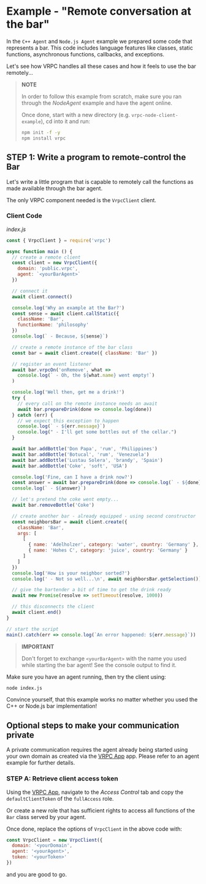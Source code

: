 # Example - "Remote conversation at the bar"

In the `C++ Agent` and `Node.js Agent` example we prepared some code that
represents a bar. This code includes language features like classes, static
functions, asynchronous functions, callbacks, and exceptions.

Let's see how VRPC handles all these cases and how it feels to use the bar
remotely...

> **NOTE**
>
> In order to follow this example from scratch, make sure you ran through the
> *NodeAgent* example and have the agent online.
>
> Once done, start with a new
> directory (e.g. `vrpc-node-client-example`), cd into it and run:
>
> ```bash
> npm init -f -y
> npm install vrpc
> ```

## STEP 1: Write a program to remote-control the Bar

Let's write a little program that is capable to remotely call the functions
as made available through the bar agent.

The only VRPC component needed is the `VrpcClient` client.

### Client Code

*index.js*

```javascript
const { VrpcClient } = require('vrpc')

async function main () {
  // create a remote client
  const client = new VrpcClient({
    domain: 'public.vrpc',
    agent: `<yourBarAgent>`
  })

  // connect it
  await client.connect()

  console.log('Why an example at the Bar?')
  const sense = await client.callStatic({
    className: 'Bar',
    functionName: 'philosophy'
  })
  console.log(` - Because, ${sense}`)

  // create a remote instance of the bar class
  const bar = await client.create({ className: 'Bar' })

  // register an event listener
  await bar.vrpcOn('onRemove', what =>
    console.log(` - Oh, the ${what.name} went empty!`)
  )

  console.log('Well then, get me a drink!')
  try {
    // every call on the remote instance needs an await
    await bar.prepareDrink(done => console.log(done))
  } catch (err) {
    // we expect this exception to happen
    console.log(` - ${err.message}`)
    console.log(" - I'll get some bottles out of the cellar.")
  }

  await bar.addBottle('Don Papa', 'rum', 'Philippines')
  await bar.addBottle('Botucal', 'rum', 'Venezuela')
  await bar.addBottle('Lustau Solera', 'brandy', 'Spain')
  await bar.addBottle('Coke', 'soft', 'USA')

  console.log('Fine, can I have a drink now?')
  const answer = await bar.prepareDrink(done => console.log(` - ${done}`))
  console.log(` - ${answer}`)

  // let's pretend the coke went empty...
  await bar.removeBottle('Coke')

  // create another bar - already equipped - using second constructor
  const neighborsBar = await client.create({
    className: 'Bar',
    args: [
      [
        { name: 'Adelholzer', category: 'water', country: 'Germany' },
        { name: 'Hohes C', category: 'juice', country: 'Germany' }
      ]
    ]
  })
  console.log('How is your neighbor sorted?')
  console.log(' - Not so well...\n', await neighborsBar.getSelection())

  // give the bartender a bit of time to get the drink ready
  await new Promise(resolve => setTimeout(resolve, 1000))

  // this disconnects the client
  await client.end()
}

// start the script
main().catch(err => console.log(`An error happened: ${err.message}`))
```

> **IMPORTANT**
>
> Don't forget to exchange `<yourBarAgent>` with the name you used while
> starting the bar agent! See the console output to find it.

Make sure you have an agent running, then try the client using:

```bash
node index.js
```

Convince yourself, that this example works no matter whether you used the C++ or
Node.js bar implementation!

## Optional steps to make your communication private

A private communication requires the agent already being started using your own
domain as created via the [VRPC App](https://app.vrpc.io) app. Please refer to
an agent example for further details.

### STEP A: Retrieve client access token

Using the [VRPC App](https://app.vrpc.io), navigate to the *Access Control* tab
and copy the `defaultClientToken` of the `fullAccess` role.

Or create a new role that has sufficient rights to access all functions of the
`Bar` class served by your agent.

Once done, replace the options of `VrpcClient` in the above code with:

```javascript
const VrpcClient = new VrpcClient({
  domain: '<yourDomain',
  agent: '<yourAgent>',
  token: '<yourToken>'
})
```

and you are good to go.
